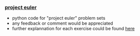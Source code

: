 ### [project euler](https://projecteuler.net/)

* python code for "project euler" problem sets
* any feedback or comment would be appreciated
* further explannation for each exercise could be found [here](http://higee.io)
